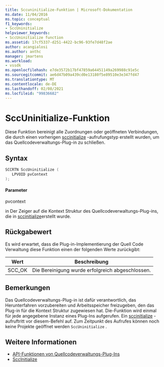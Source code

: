 ```yaml
---
title: Sccuninitialize-Funktion | Microsoft-Dokumentation
ms.date: 11/04/2016
ms.topic: conceptual
f1_keywords:
- SccUninitialize
helpviewer_keywords:
- SccUninitialize function
ms.assetid: 17cf5337-d251-4422-bc96-93fe7d48f2ae
author: acangialosi
ms.author: anthc
manager: jmartens
ms.workload:
- vssdk
ms.openlocfilehash: e7de3572b17bf47859a64451149a269988c91e5c
ms.sourcegitcommit: ae6d47b09a439cd0e13180f5e89510e3e347fd47
ms.translationtype: MT
ms.contentlocale: de-DE
ms.lasthandoff: 02/08/2021
ms.locfileid: "99836682"
---
```

# <a name="sccuninitialize-function"></a>SccUninitialize-Funktion
Diese Funktion bereinigt alle Zuordnungen oder geöffneten Verbindungen, die durch einen vorherigen [sccinitialize](../extensibility/sccinitialize-function.md) -aufrufungstyp erstellt wurden, um das Quellcodeverwaltungs-Plug-in zu schließen.

## <a name="syntax"></a>Syntax

```cpp
SCCRTN SccUninitialize (
   LPVOID pvContext
);
```

#### <a name="parameters"></a>Parameter
 pvcontext

in Der Zeiger auf die Kontext Struktur des Quellcodeverwaltungs-Plug-ins, die in [sccinitialize](../extensibility/sccinitialize-function.md)erstellt wurde.

## <a name="return-value"></a>Rückgabewert
 Es wird erwartet, dass die Plug-in-Implementierung der Quell Code Verwaltung diese Funktion einen der folgenden Werte zurückgibt:

|Wert|Beschreibung|
|-----------|-----------------|
|SCC_OK|Die Bereinigung wurde erfolgreich abgeschlossen.|

## <a name="remarks"></a>Bemerkungen
 Das Quellcodeverwaltungs-Plug-in ist dafür verantwortlich, das Herunterfahren vorzubereiten und Arbeitsspeicher freizugeben, den das Plug-in für die Kontext Struktur zugewiesen hat. Die-Funktion wird einmal für jede angegebene Instanz eines Plug-Ins aufgerufen. Ein [sccinitialize](../extensibility/sccinitialize-function.md) -aufruftritt vor diesem-Befehl auf. Zum Zeitpunkt des Aufrufes können noch keine Projekte geöffnet werden `SccUninitialize` .

## <a name="see-also"></a>Weitere Informationen
- [API-Funktionen von Quellcodeverwaltungs-Plug-Ins](../extensibility/source-control-plug-in-api-functions.md)
- [SccInitialize](../extensibility/sccinitialize-function.md)
